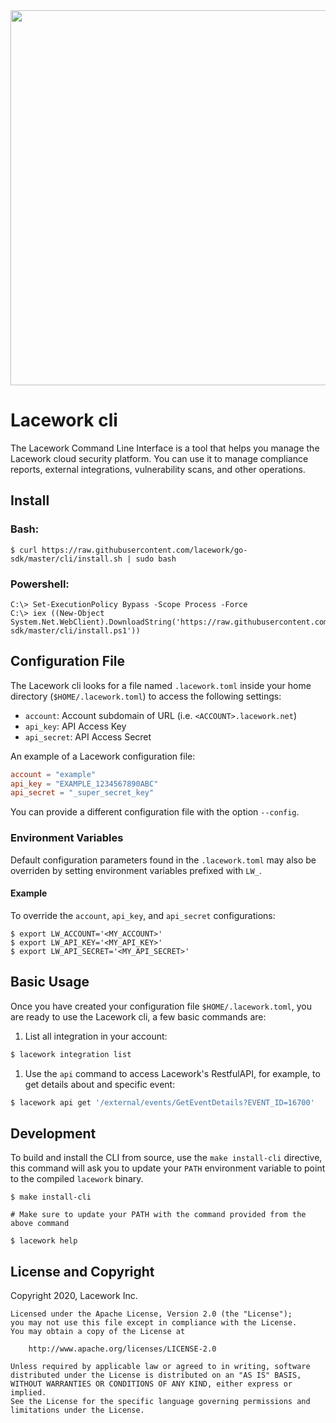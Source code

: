 <img src="https://techally-content.s3-us-west-1.amazonaws.com/public-content/lacework_logo_full.png" width="600">

# Lacework cli

The Lacework Command Line Interface is a tool that helps you manage the
Lacework cloud security platform. You can use it to manage compliance
reports, external integrations, vulnerability scans, and other operations.

## Install

### Bash:
```
$ curl https://raw.githubusercontent.com/lacework/go-sdk/master/cli/install.sh | sudo bash
```

### Powershell:
```
C:\> Set-ExecutionPolicy Bypass -Scope Process -Force
C:\> iex ((New-Object System.Net.WebClient).DownloadString('https://raw.githubusercontent.com/lacework/go-sdk/master/cli/install.ps1'))
```

## Configuration File

The Lacework cli looks for a file named `.lacework.toml` inside your home
directory (`$HOME/.lacework.toml`) to access the following settings:
* `account`: Account subdomain of URL (i.e. `<ACCOUNT>.lacework.net`)
* `api_key`: API Access Key
* `api_secret`: API Access Secret


An example of a Lacework configuration file:
```toml
account = "example"
api_key = "EXAMPLE_1234567890ABC"
api_secret = "_super_secret_key"
```

You can provide a different configuration file with the option `--config`.

### Environment Variables
Default configuration parameters found in the `.lacework.toml` may also be 
overriden by setting environment variables prefixed with `LW_`. 

#### Example
To override the `account`, `api_key`, and `api_secret`  configurations:
```
$ export LW_ACCOUNT='<MY_ACCOUNT>'
$ export LW_API_KEY='<MY_API_KEY>'
$ export LW_API_SECRET='<MY_API_SECRET>'
```

## Basic Usage
Once you have created your configuration file `$HOME/.lacework.toml`,
you are ready to use the Lacework cli, a few basic commands are:

1) List all integration in your account:
```bash
$ lacework integration list
```
1) Use the `api` command to access Lacework's RestfulAPI, for example,
to get details about and specific event:
```bash
$ lacework api get '/external/events/GetEventDetails?EVENT_ID=16700'
```

## Development
To build and install the CLI from source, use the `make install-cli` directive,
this command will ask you to update your `PATH` environment variable to point
to the compiled `lacework` binary.
```
$ make install-cli

# Make sure to update your PATH with the command provided from the above command

$ lacework help
```

## License and Copyright
Copyright 2020, Lacework Inc.
```
Licensed under the Apache License, Version 2.0 (the "License");
you may not use this file except in compliance with the License.
You may obtain a copy of the License at

    http://www.apache.org/licenses/LICENSE-2.0

Unless required by applicable law or agreed to in writing, software
distributed under the License is distributed on an "AS IS" BASIS,
WITHOUT WARRANTIES OR CONDITIONS OF ANY KIND, either express or implied.
See the License for the specific language governing permissions and
limitations under the License.
```
